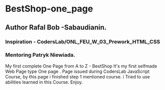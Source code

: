 # BestShop-one_page
## Author Rafal Bob -Sabaudianin. 
### Inspiration - CodersLab/ONL_FEU_W_03_Prework_HTML_CSS
### Mentoring Patryk Niewiada.
My first complete One Page from A to Z - BestShop 
It's my first selfmade Web Page type One page .
Page issued during CodersLab JavaScript Course, by this page i finished step 1 mentioned course.
i Tried to use  abilities learned in this Course.
Enjoy.
